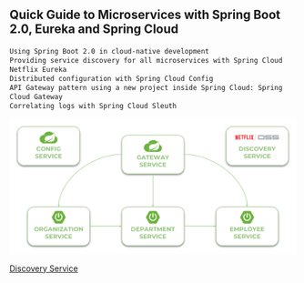 ## Quick Guide to Microservices with Spring Boot 2.0, Eureka and Spring Cloud

    Using Spring Boot 2.0 in cloud-native development
    Providing service discovery for all microservices with Spring Cloud Netflix Eureka
    Distributed configuration with Spring Cloud Config
    API Gateway pattern using a new project inside Spring Cloud: Spring Cloud Gateway
    Correlating logs with Spring Cloud Sleuth

![alt text](./spring-cloud.png)


[Discovery Service](http://localhost:8061/)
